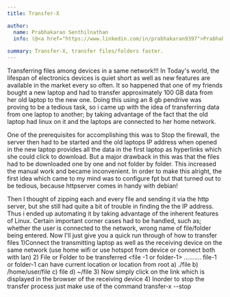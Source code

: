 ```yaml
---
title: Transfer-X

author:
  name: Prabhakaran Senthilnathan
  info: (@<a href="https://www.linkedin.com/in/prabhakaran9397">Prabhakaran Senthilnathan</a>)
  
summary: Transfer-X, transfer files/folders faster.
---
```


Transferring files among devices in a same network!!!
In Today's world, the lifespan of electronics devices is quiet short as well as new features are available in the market every so often.
It so happened that one of my friends bought a new laptop and had to transfer approximately 100 GB data from her old laptop to the new one. 
Doing this using an 8 gb pendrive was proving to be a tedious task, so i came up with the idea of transferring data from one laptop to another; by taking advantage of the fact that the old laptop had linux on it and the laptops are connected to her home network.

One of the prerequisites for accomplishing this was to Stop the firewall, the server then had to be started and the old laptops IP address when opened in the new laptop provides all the data in the first laptop as hyperlinks which she could click to download. 
But a major drawback in this was that the files had to be downloaded one by one and not folder by folder.
This increased the manual work and became inconvenient. In order to make this alright, the first idea which came to my mind was to configure fpt but that turned out to be tedious, because httpserver comes in handy with debian! 

Then I thought of zipping each and every file and sending it via the http server, but she still had quite a bit of trouble in finding the the IP address. Thus i ended up automating it by taking advantage of the inherent features of Linux.
Certain important corner cases had to be handled, such as; whether the user is connected to the network, wrong name of file/folder being entered.
Now I'll just give you a quick run through of how to transfer files 
1)Connect the transmitting laptop as well as the receiving  device on the same network (use home wifi or use hotspot from device or connect both with lan)
2) File or Folder to be transferred <file -1 or folder-1> <file-2 or folder-2> ..........
file-1 or folder-1 can have current location or location from root
a) ./file
b) /home/user/file
c) file
d) ~/file
3) Now simply click on the link which is displayed in the browser of the receiving device
4) Inorder to stop the transfer process just make use of the command transfer-x --stop